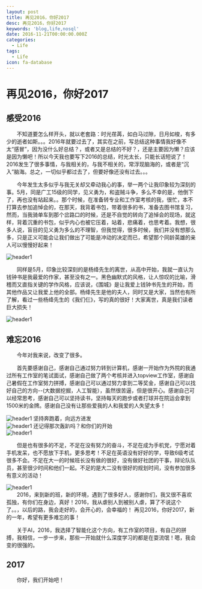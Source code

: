 ```yaml
---
layout: post
title: 再见2016，你好2017
desc: 再见2016，你好2017
keywords: 'blog,life,nosql'
date: 2016-11-21T00:00:00.000Z
categories:
  - Life
tags:
  - Life
icon: fa-database
---
```


# 再见2016，你好2017

## 感受2016
　　不知道要怎么样开头，就以老套路：时光荏苒，如白马过隙，日月如梭，有多少的逝者如斯。。。2016年就要过去了，其实在之前，写总结这种事情我好像不太“感冒”，因为没什么好总结？，或者又是总结的不好？，还是主要因为懒？应该是因为懒吧！所以今天我也要写下2016的总结，时光太长，只能长话短说了！
2016发生了很多事情，与我相关的，与我不相关的，常浮现脑海的，或者是“沉入”脑海。总之，一切似乎都过去了，但要好像还没有过去。。。

　　今年发生太多似乎与我无关却又牵动我心的事，举一两个让我印象较为深刻的事。5月，同是广工15级的同学，见义勇为，和盗贼斗争，多么不幸的是，他倒下了，再也没有站起来。。那个时候，在准备转专业和工作室考核的我，很忙，本不打算去参加追悼会的，在那天，我背着书包，带着很多的书，准备去图书馆复习，然而，当我骑单车到那个岔路口的时候，还是不自觉的转向了追悼会的现场，就这样，背着沉重的书包，似乎内心也被它压着，站着，悲痛着，也思考着。我想，很多人说，盲目的见义勇为多么的不理智，但我觉得，很多时候，我们并没有想那么多，只是正义可能会让我们做出了可能是冲动的决定而已，希望那个同龄英雄的亲人可以慢慢好起来！
  
<img src="{{ site.img_path }}/life/say2016_2.jpg" alt="header1"/>

　　同样是5月，印象比较深刻的是杨绛先生的离世，从高中开始，我就一直认为钱钟书是我最爱的作家，甚至没有之一。黑色幽默式的风格，让人惊叹的比喻，滑稽而又直指关键的学作风格，应该说，《围城》是让我爱上钱钟书先生的开始，而其他作品又让我爱上他的全部。杨绛先生是他的夫人，同时又是大家，当然也有所了解，看过一些杨绛先生的《我们仨》，写的真的很好！大家离世，真是我们读者巨大损失！
  <div>
<img src="{{ site.img_path }}/life/say2016_4.jpg" alt="header1"/>
 </div>
 
## 难忘2016
　　今年对我来说，改变了很多。

　　首先要感谢自己，感谢自己通过努力转到计算机，感谢一开始作为外院的我通过所有工作室的笔试面试，感谢自己做了两个考核并进入topview工作室，感谢自己暑假在工作室努力拼搏，感谢自己可以通过努力拿到二等奖金，感谢自己可以找好自己的方向--(大数据挖掘，人工智能），虽然很苦逼，但是很开心。感谢自己可以经常思考，感谢自己可以坚持读书，坚持每天的跑步或者打球并在院运会拿到1500米的金牌。感谢自己没有让那些爱我的人和我爱的人失望太多！
  <div>
<img src="{{ site.img_path }}/life/say2016_1.jpg" alt="header1"/>
坚持奔跑着，向远方进发
</div>

<div>
<img src="{{ site.img_path }}/life/say2016_5.jpg" alt="header1" />
还记得那次轰趴吗？和你们的开始
</div>

<div>
<img src="{{ site.img_path }}/life/say2016_6.jpg" alt="header1" />
</div>

　　但是也有很多的不足，不足在没有努力的奋斗，不足在成为手机党，宁愿对着手机发呆，也不愿放下手机，更多思考！不足在英语没有好好的学，导致6级考试很多不会。不足在大一的时候班长没有做的很好，没有做好社团的干事，辩论队队员，甚至很少时间和他们一起。不足的是大二没有很好的规划时间，没有参加很多有意义的活动！
 <div>
<img src="{{ site.img_path }}/life/say2016_3.jpg" alt="header1" />
 </div>
　　2016，来到新的班，新的环境，遇到了很多好人，感谢你们，我又很不喜欢孤独，有你们在身边，真好！2016，我从虐别人到被别人虐，算了不说这个了。。，以后的路，我会走好的，会开心的，会幸福的！
再见2016，你好2017，新的一年，希望有更多难忘的事！

　　关于AI，2016，我选择了智能化这个方向，有工作室的项目，有自己的拼搏，我相信，一步一步来，那些一开始就什么深度学习的都是在耍流氓！嗯，我会变的很强的。

## 2017
	
    
    
    
    
　　你好，我们开始吧！



 <!-- 多说评论框 start -->
  <div class="ds-thread" data-thread-key="201701011" data-title="say2016" data-url=""></div>
<!-- 多说评论框 end -->
<!-- 多说公共JS代码 start (一个网页只需插入一次) -->
<script type="text/javascript">
var duoshuoQuery = {short_name:"yzhhome"};
  (function() {
    var ds = document.createElement('script');
    ds.type = 'text/javascript';ds.async = true;
    ds.src = (document.location.protocol == 'https:' ? 'https:' : 'http:') + '//static.duoshuo.com/embed.js';
    ds.charset = 'UTF-8';
    (document.getElementsByTagName('head')[0] 
     || document.getElementsByTagName('body')[0]).appendChild(ds);
  })();
  </script>
<!-- 多说公共JS代码 end -->








